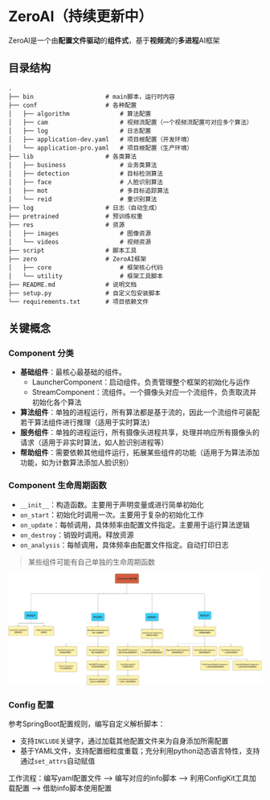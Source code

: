 # ZeroAI（持续更新中）

ZeroAI是一个由**配置文件驱动**的**组件式**，基于**视频流**的**多进程**AI框架

## 目录结构

```
.
├── bin                    # main脚本，运行时内容
├── conf                   # 各种配置
│   ├── algorithm              # 算法配置
│   ├── cam                    # 视频流配置（一个视频流配置可对应多个算法）
│   ├── log                    # 日志配置
│   ├── application-dev.yaml   # 项目根配置（开发环境）
│   └── application-pro.yaml   # 项目根配置（生产环境）
├── lib                    # 各类算法
│   ├── business               # 业务类算法
│   ├── detection              # 目标检测算法
│   ├── face                   # 人脸识别算法
│   ├── mot                    # 多目标追踪算法
│   └── reid                   # 重识别算法
├── log                    # 日志（自动生成）
├── pretrained             # 预训练权重
├── res                    # 资源
│   ├── images                 # 图像资源
│   └── videos                 # 视频资源
├── script                 # 脚本工具
├── zero                   # ZeroAI框架
│   ├── core                   # 框架核心代码
│   └── utility                # 框架工具脚本
├── README.md              # 说明文档
├── setup.py               # 自定义包安装脚本
└── requirements.txt       # 项目依赖文件
```

## 关键概念

### Component 分类

* **基础组件**：最核心最基础的组件。
  * LauncherComponent：启动组件。负责管理整个框架的初始化与运作
  * StreamComponent：流组件。一个摄像头对应一个流组件，负责取流并初始化各个算法
* **算法组件**：单独的进程运行，所有算法都是基于流的，因此一个流组件可装配若干算法组件进行推理（适用于实时算法）
* **服务组件**：单独的进程运行，所有摄像头进程共享，处理并响应所有摄像头的请求（适用于非实时算法，如人脸识别进程等）
* **帮助组件**：需要依赖其他组件运行，拓展某些组件的功能（适用于为算法添加功能，如为计数算法添加人脸识别）

### Component 生命周期函数

* `__init__`：构造函数。主要用于声明变量或进行简单初始化
* `on_start`：初始化时调用一次。主要用于复杂的初始化工作
* `on_update`：每帧调用，具体频率由配置文件指定。主要用于运行算法逻辑
* `on_destroy`：销毁时调用。释放资源
* `on_analysis`：每帧调用，具体频率由配置文件指定。自动打印日志

> 某些组件可能有自己单独的生命周期函数

![第一阶段横向图](README.assets/第一阶段横向图.jpg)

### Config 配置

参考SpringBoot配置规则，编写自定义解析脚本：

* 支持`INCLUDE`关键字，通过加载其他配置文件来为自身添加所需配置
* 基于YAML文件，支持配置细粒度重载；充分利用python动态语言特性，支持通过`set_attrs`自动赋值

工作流程：编写yaml配置文件 --> 编写对应的info脚本 --> 利用ConfigKit工具加载配置 --> 借助info脚本使用配置

